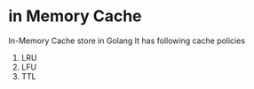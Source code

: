 # in Memory Cache
In-Memory Cache store in Golang
It has following cache policies
1. LRU
2. LFU
3. TTL
